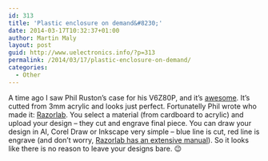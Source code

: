 ```yaml
---
id: 313
title: 'Plastic enclosure on demand&#8230;'
date: 2014-03-17T10:32:37+01:00
author: Martin Maly
layout: post
guid: http://www.uelectronics.info/?p=313
permalink: /2014/03/17/plastic-enclosure-on-demand/
categories:
  - Other
---
```

A time ago I saw Phil Ruston&#8217;s case for his V6Z80P, and it&#8217;s [awesome](http://www.retroleum.co.uk/wp-content/uploads/2009/05/acrylic_case.jpg). It&#8217;s cutted from 3mm acrylic and looks just perfect. Fortunatelly Phil wrote who made it: [Razorlab](http://www.razorlab.co.uk/). You select a material (from cardboard to acrylic) and upload your design &#8211; they cut and engrave final piece. You can draw your design in AI, Corel Draw or Inkscape very simple &#8211; blue line is cut, red line is engrave (and don&#8217;t worry, [Razorlab has an extensive manual](http://www.razorlab.co.uk/need-help/getting-started/illustrator/)). So it looks like there is no reason to leave your designs bare. 😉